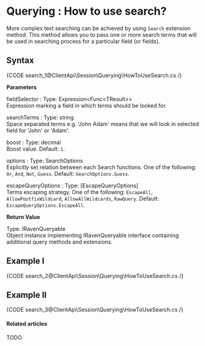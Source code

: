 # Querying : How to use search?

More complex text searching can be achieved by using `Search` extension method. This method allows you to pass one or more search terms that will be used in searching process for a particular field (or fields).

## Syntax

{CODE search_1@ClientApi\Session\Querying\HowToUseSearch.cs /}

**Parameters**   

fieldSelector
:   Type: Expression<Func&lt;TResult&gt;>    
Expression marking a field in which terms should be looked for.

searchTerms
:   Type: string    
Space separated terms e.g. 'John Adam' means that we will look in selected field for 'John' or 'Adam'.

boost
:   Type: decimal    
Boost value. Default: `1`.

options
:   Type: SearchOptions   
Explicitly set relation between each Search functions. One of the following: `Or`, `And`, `Not`, `Guess`. Default: `SearchOptions.Guess`.

escapeQueryOptions
:   Type: [EscapeQueryOptions]    
Terms escaping strategy. One of the following: `EscapeAll`, `AllowPostfixWildcard`, `AllowAllWildcards`, `RawQuery`. Default: `EscapeQueryOptions.EscapeAll`.

**Return Value**

Type: IRavenQueryable   
Object instance implementing IRavenQueryable interface containing additional query methods and extensions.

## Example I

{CODE search_2@ClientApi\Session\Querying\HowToUseSearch.cs /}

## Example II

{CODE search_3@ClientApi\Session\Querying\HowToUseSearch.cs /}

#### Related articles

TODO

